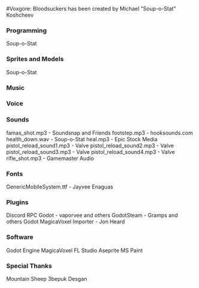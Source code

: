 #Voxgore: Bloodsuckers has been created by Michael "Soup-o-Stat" Koshcheev

### Programming

Soup-o-Stat

### Sprites and Models

Soup-o-Stat

### Music

### Voice

### Sounds

famas_shot.mp3 - Soundsnap and Friends 
footstep.mp3 - hooksounds.com
health_down.wav - Soup-o-Stat
heal.mp3 - Epic Stock Media
pistol_reload_sound1.mp3 - Valve
pistol_reload_sound2.mp3 - Valve
pistol_reload_sound3.mp3 - Valve
pistol_reload_sound4.mp3 - Valve
rifle_shot.mp3 - Gamemaster Audio

### Fonts
GenericMobileSystem.ttf - Jayvee Enaguas

### Plugins

Discord RPC Godot - vaporvee and others
GodotSteam - Gramps and others
Godot MagicaVoxel Importer - Jon Heard

### Software

Godot Engine
MagicaVoxel
FL Studio
Aseprite
MS Paint

### Special Thanks

Mountain Sheep
3bepuk
Desgan